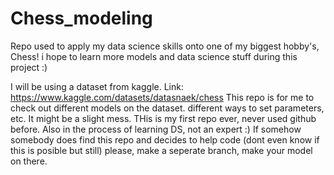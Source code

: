 # Chess_modeling
Repo used to apply my data science skills onto one of my biggest hobby's, Chess! i hope to learn more models and data science stuff during this project :)

I will be using a dataset from kaggle. Link: https://www.kaggle.com/datasets/datasnaek/chess
This repo is for me to check out different models on the dataset. different ways to set parameters, etc. 
It might be a slight mess. THis is my first repo ever, never used github before. Also in the process of learning DS, not an expert :)
If somehow somebody does find this repo and decides to help code (dont even know if this is posible but still) please, make a seperate branch, make your model on there. 
